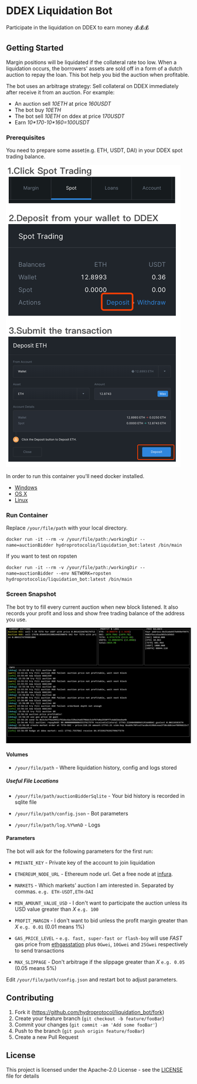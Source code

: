 # DDEX Liquidation Bot

Participate in the liquidation on DDEX to earn money 💰💰💰

## Getting Started

Margin positions will be liquidated if the collateral rate too low. 
When a liquidation occurs, the borrowers' assets are sold off in a form of a dutch auction to repay the loan. 
This bot help you bid the auction when profitable.

The bot uses an arbitrage strategy: Sell collateral on DDEX immediately after receive it from an auction. For example:

 - An auction sell *10ETH* at price *160USDT*
 - The bot buy *10ETH*
 - The bot sell *10ETH* on ddex at price *170USDT*
 - Earn *10\*170-10\*160=100USDT*

### Prerequisites

You need to prepare some asset(e.g. ETH, USDT, DAI) in your DDEX spot trading balance. 

![](docs/deposit.png)

In order to run this container you'll need docker installed.

* [Windows](https://docs.docker.com/windows/started)
* [OS X](https://docs.docker.com/mac/started/)
* [Linux](https://docs.docker.com/linux/started/)

### Run Container

Replace `/your/file/path` with your local directory.

```shell
docker run -it --rm -v /your/file/path:/workingDir --name=auctionBidder hydroprotocolio/liquidation_bot:latest /bin/main
```

If you want to test on ropsten

```shell
docker run -it --rm -v /your/file/path:/workingDir --name=auctionBidder --env NETWORK=ropsten hydroprotocolio/liquidation_bot:latest /bin/main
```

### Screen Snapshot

The bot try to fill every current auction when new block listened. It also records your profit and loss and show free trading balance of the address you use. 

![](docs/screen_snapshot.jpg)

#### Volumes

* `/your/file/path` - Where liquidation history, config and logs stored

##### Useful File Locations

* `/your/file/path/auctionBidderSqlite` - Your bid history is recorded in sqlite file
  
* `/your/file/path/config.json` - Bot parameters

* `/your/file/path/log.%Y%m%D` - Logs

#### Parameters

The bot will ask for the following parameters for the first run:

* `PRIVATE_KEY` - Private key of the account to join liquidation

* `ETHEREUM_NODE_URL` - Ethereum node url. Get a free node at [infura](https://infura.io).

* `MARKETS` - Which markets' auction I am interested in. Separated by commas. `e.g. ETH-USDT,ETH-DAI` 
	
* `MIN_AMOUNT_VALUE_USD` - I don't want to participate the auction unless its USD value greater than *X* `e.g. 100`

* `PROFIT_MARGIN` - I don't want to bid unless the profit margin greater than *X* `e.g. 0.01` (0.01 means 1%)
	
* `GAS_PRICE_LEVEL` - `e.g. fast, super-fast or flash-boy` will use *FAST* gas price from [ethgasstation](https://ethgasstation.info/) plus `0Gwei`, `10Gwei` and `25Gwei` respectively to send transactions

* `MAX_SLIPPAGE` - Don't arbitrage if the slippage greater than *X* `e.g. 0.05` (0.05 means 5%) 

Edit `/your/file/path/config.json` and restart bot to adjust parameters.

## Contributing

1. Fork it (<https://github.com/hydroprotocol/liquidation_bot/fork>)
2. Create your feature branch (`git checkout -b feature/fooBar`)
3. Commit your changes (`git commit -am 'Add some fooBar'`)
4. Push to the branch (`git push origin feature/fooBar`)
5. Create a new Pull Request

## License

This project is licensed under the Apache-2.0 License - see the [LICENSE](LICENSE) file for details
